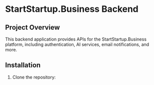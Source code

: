 # StartStartup.Business Backend

## Project Overview

This backend application provides APIs for the StartStartup.Business platform, including authentication, AI services, email notifications, and more.

## Installation

1. Clone the repository:
